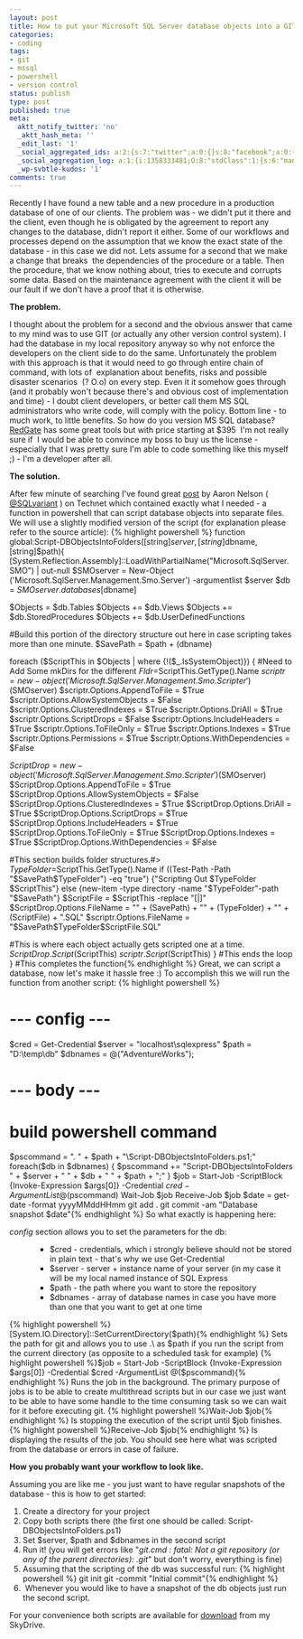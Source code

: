 ```yaml
---
layout: post
title: How to put your Microsoft SQL Server database objects into a GIT repository?
categories:
- coding
tags:
- git
- mssql
- powershell
- version control
status: publish
type: post
published: true
meta:
  aktt_notify_twitter: 'no'
  _aktt_hash_meta: ''
  _edit_last: '1'
  _social_aggregated_ids: a:2:{s:7:"twitter";a:0:{}s:8:"facebook";a:0:{}}
  _social_aggregation_log: a:1:{i:1358333481;O:8:"stdClass":1:{s:6:"manual";b:0;}}
  _wp-svbtle-kudos: '1'
comments: true
---
```

Recently I have found a new table and a new procedure in a production database of one of our clients. The problem was - we didn't put it there and the client, even though he is obligated by the agreement to report any changes to the database, didn't report it either. Some of our workflows and processes depend on the assumption that we know the exact state of the database - in this case we did not. Lets assume for a second that we make a change that breaks  the dependencies of the procedure or a table. Then the procedure, that we know nothing about, tries to execute and corrupts some data. Based on the maintenance agreement with the client it will be our fault if we don't have a proof that it is otherwise.

<strong>The problem.</strong>

I thought about the problem for a second and the obvious answer that came to my mind was to use GIT (or actually any other version control system). I had the database in my local repository anyway so why not enforce the developers on the client side to do the same. Unfortunately the problem with this approach is that it would need to go through entire chain of command, with lots of  explanation about benefits, risks and possible disaster scenarios  (? O.o) on every step. Even it it somehow goes through (and it probably won't because there's and obvious cost of implementation and time) - I doubt client developers, or better call them MS SQL administrators who write code, will comply with the policy. Bottom line - to much work, to little benefits. So how do you version MS SQL database? <a title="RedGate" href="http://www.red-gate.com/products/sql-development/sql-source-control/" target="_blank">RedGate</a> has some great tools but with price starting at $395  I'm not really sure if  I would be able to convince my boss to buy us the license - especially that I was pretty sure I'm able to code something like this myself ;) - I'm a developer after all.

<strong>The solution.</strong>

After few minute of searching I've found great <a title="post" href="http://blogs.technet.com/b/heyscriptingguy/archive/2010/11/04/use-powershell-to-script-sql-database-objects.aspx" target="_blank">post</a> by Aaron Nelson ( <a href="https://twitter.com/#!/sqlvariant">@SQLvariant</a> ) on Technet which contained exactly what I needed - a function in powershell that can script database objects into separate files. We will use a slightly modified version of the script (for explanation please refer to the source article):
{% highlight powershell %}
function global:Script-DBObjectsIntoFolders([string]$server, [string]$dbname, [string]$path){
[System.Reflection.Assembly]::LoadWithPartialName("Microsoft.SqlServer.SMO") | out-null
    $SMOserver = New-Object ('Microsoft.SqlServer.Management.Smo.Server') -argumentlist $server
    $db = $SMOserver.databases[$dbname]

$Objects = $db.Tables
$Objects += $db.Views
$Objects += $db.StoredProcedures
$Objects += $db.UserDefinedFunctions

#Build this portion of the directory structure out here in case scripting takes more than one minute.
$SavePath = $path + $($dbname)

foreach ($ScriptThis in $Objects | where {!($_.IsSystemObject)}) {
#Need to Add Some mkDirs for the different $Fldr=$ScriptThis.GetType().Name
$scriptr = new-object ('Microsoft.SqlServer.Management.Smo.Scripter') ($SMOserver)
$scriptr.Options.AppendToFile = $True
$scriptr.Options.AllowSystemObjects = $False
$scriptr.Options.ClusteredIndexes = $True
$scriptr.Options.DriAll = $True
$scriptr.Options.ScriptDrops = $False
$scriptr.Options.IncludeHeaders = $True
$scriptr.Options.ToFileOnly = $True
$scriptr.Options.Indexes = $True
$scriptr.Options.Permissions = $True
$scriptr.Options.WithDependencies = $False

$ScriptDrop = new-object ('Microsoft.SqlServer.Management.Smo.Scripter') ($SMOserver)
$ScriptDrop.Options.AppendToFile = $True
$ScriptDrop.Options.AllowSystemObjects = $False
$ScriptDrop.Options.ClusteredIndexes = $True
$ScriptDrop.Options.DriAll = $True
$ScriptDrop.Options.ScriptDrops = $True
$ScriptDrop.Options.IncludeHeaders = $True
$ScriptDrop.Options.ToFileOnly = $True
$ScriptDrop.Options.Indexes = $True
$ScriptDrop.Options.WithDependencies = $False

#This section builds folder structures.#&gt;
$TypeFolder=$ScriptThis.GetType().Name
if ((Test-Path -Path "$SavePath\$TypeFolder") -eq "true")
        {"Scripting Out $TypeFolder $ScriptThis"}
    else {new-item -type directory -name "$TypeFolder"-path "$SavePath"}
$ScriptFile = $ScriptThis -replace "\[|\]"
$ScriptDrop.Options.FileName = "" + $($SavePath) + "\" + $($TypeFolder) + "\" + $($ScriptFile) + ".SQL"
$scriptr.Options.FileName = "$SavePath\$TypeFolder\$ScriptFile.SQL"

#This is where each object actually gets scripted one at a time.
$ScriptDrop.Script($ScriptThis)
$scriptr.Script($ScriptThis)
} #This ends the loop
} #This completes the function{% endhighlight %}
Great, we can script a database, now let's make it hassle free :) To accomplish this we will run the function from another script:
{% highlight powershell %}
# --- config ---
$cred = Get-Credential
$server = "localhost\sqlexpress"
$path = "D:\temp\db\"
$dbnames = @("AdventureWorks");

# --- body ---
# build powershell command
[System.IO.Directory]::SetCurrentDirectory($path)
$pscommand = ". " + $path + "\Script-DBObjectsIntoFolders.ps1;"
foreach($db in $dbnames)
{
  $pscommand += "Script-DBObjectsIntoFolders " + $server + " " + $db + " " + $path + ";"
}
$job = Start-Job -ScriptBlock {Invoke-Expression $args[0]} -Credential $cred -ArgumentList @($pscommand)
Wait-Job $job
Receive-Job $job
$date = get-date -format yyyyMMddHHmm
git add .
git commit -am "Database snapshot $date"{% endhighlight %}
So what exactly is happening here:

<em>config</em> section allows you to set the parameters for the db:
<ul>
<ul>
<ul>
	<li>$cred - credentials, which i strongly believe should not be stored in plain text - that's why we use Get-Credential</li>
	<li>$server - server + instance name of your server (in my case it will be my local named instance of SQL Express</li>
	<li>$path - the path where you want to store the repository</li>
	<li>$dbnames - array of database names in case you have more than one that you want to get at one time</li>
</ul>
</ul>
</ul>
{% highlight powershell %}[System.IO.Directory]::SetCurrentDirectory($path){% endhighlight %}
Sets the path for git and allows you to use .\ as $path if you run the script from the current directory (as opposite to a scheduled task for example)
{% highlight powershell %}$job = Start-Job -ScriptBlock {Invoke-Expression $args[0]} -Credential $cred -ArgumentList @($pscommand){% endhighlight %}
Runs the job in the background. The primary purpose of jobs is to be able to create multithread scripts but in our case we just want to be able to have some handle to the time consuming task so we can wait for it before executing git.
{% highlight powershell %}Wait-Job $job{% endhighlight %}
Is stopping the execution of the script until $job finishes.
{% highlight powershell %}Receive-Job $job{% endhighlight %}
Is displaying the results of the job. You should see here what was scripted from the database or errors in case of failure.

<strong>How you probably want your workflow to look like.</strong>

Assuming you are like me - you just want to have regular snapshots of the database - this is how to get started:
<ol>
	<li>Create a directory for your project</li>
	<li>Copy both scripts there (the first one should be called: Script-DBObjectsIntoFolders.ps1)</li>
	<li>Set $server, $path and $dbnames in the second script</li>
	<li>Run it! (you will get errors like "<em>git.cmd : fatal: Not a git repository (or any of the parent directories): .git</em>" but don't worry, everything is fine)</li>
	<li>Assuming that the scripting of the db was successful run:
{% highlight powershell %}
git init
git -commit "Initial commit"{% endhighlight %}
</li>
	<li> Whenever you would like to have a snapshot of the db objects just run the second script.</li>
</ol>
For your convenience both scripts are available for <a href="https://skydrive.live.com/redir.aspx?cid=3bf2002e065bc195&amp;resid=3BF2002E065BC195!304&amp;parid=3BF2002E065BC195!303" target="_blank">download</a> from my SkyDrive.
